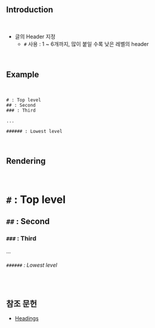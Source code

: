 ## Introduction

<br>

- 글의 Header 지정
    - `#` 사용 : 1 ~ 6개까지, 많이 붙일 수록 낮은 레벨의 header

<br>

## Example

<br>

```text
# : Top level
## : Second
### : Third

...

###### : Lowest level
```

<br>

## Rendering

<br>

# `#` : Top level
## `##` : Second
### `###` : Third

...

###### `######` : Lowest level

<br>

## 참조 문헌

- [Headings](https://www.markdownguide.org/basic-syntax/#headings)